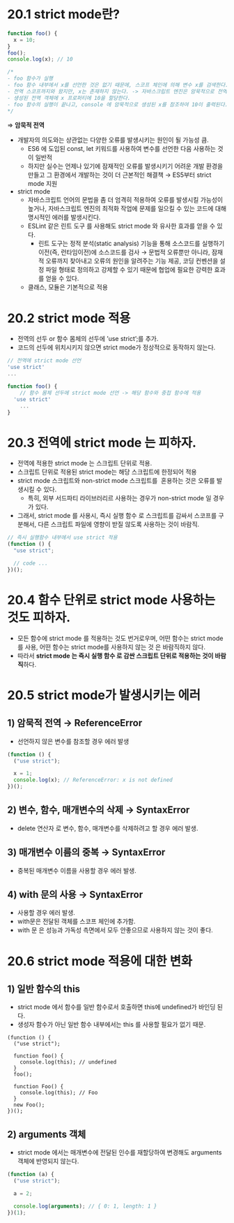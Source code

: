 # 20.1 strict mode란?

```jsx
function foo() {
  x = 10;
}
foo();
console.log(x); // 10

/*
- foo 함수가 실행
- foo 함수 내부에서 x를 선언한 것은 없기 때문에, 스코프 체인에 의해 변수 x를 검색한다.
- 전역 스코프까지와 왔지만, x는 존재하지 않는다. -> 자바스크립트 엔진은 암묵적으로 전역 객체에 x 프로퍼티를 동적 생성한다.
- 생성된 전역 객체에 x 프로퍼티에 10을 할당한다.
- foo 함수의 실행이 끝나고, console 에 암묵적으로 생성된 x를 참조하여 10이 출력된다.
*/
```

⇒ **암묵적 전역**

- 개발자의 의도와는 상관없는 다양한 오류를 발생시키는 원인이 될 가능성 큼.
    - ES6 에 도입된 const, let 키워드를 사용하여 변수를 선언한 다음 사용하는 것이 일반적
    - 하지만 실수는 언제나 있기에 잠재적인 오류를 발생시키기 어려운 개발 환경을 만들고 그 환경에서 개발하는 것이 더 근본적인 해결책 → ES5부터 strict mode 지원
- strict mode
    - 자바스크립트 언어의 문법을 좀 더 엄격히 적용하여 오류를 발생시킬 가능성이 높거나, 자바스크립트 엔진의 최적화 작업에 문제를 일으킬 수 있는 코드에 대해 명시적인 에러를 발생시킨다.
    - ESLint 같은 린트 도구 를 사용해도 strict mode 와 유사한 효과를 얻을 수 있다.
        - 린트 도구는 정적 분석(static analysis) 기능을 통해 소스코드를 실행하기 이전(즉, 런타임이전)에 소스코드를 검사 → 문법적 오류뿐만 아니라, 잠재적 오류까지 찾아내고 오류의 원인을 알려주는 기능 제공, 코딩 컨벤션을 설정 파일 형태로 정의하고 강제할 수 있기 때문에 협업에 필요한 강력한 효과를 얻을 수 있다.
    - 클래스, 모듈은 기본적으로 적용

# 20.2 strict mode 적용

- 전역의 선두 or 함수 몸체의 선두에 ’use strict’;를 추가.
- 코드의 선두에 위치시키지 않으면 strict mode가 정상적으로 동작하지 않는다.

```jsx
// 전역에 strict mode 선언
'use strict'
...
```

```jsx
function foo() {
	// 함수 몸체 선두에 strict mode 선언 -> 해당 함수와 중첩 함수에 적용
  'use strict'
	...
}
```

# 20.3 전역에 strict mode 는 피하자.

- 전역에 적용한 strict mode 는 스크립트 단위로 적용.
- 스크립트 단위로 적용된 strict mode는 해당 스크립트에 한정되어 적용
- strict mode 스크립트와 non-strict mode 스크립트를  혼용하는 것은 오류를 발생시킬 수 있다.
    - 특히, 외부 서드파티 라이브러리르 사용하는 경우가 non-strict mode 일 경우가 있다.
- 그래서, strict mode 를 사용시, 즉시 실행 함수 로 스크립트를 감싸서 스코프를 구분해서, 다른 스크립트 파일에 영향이 받질 않도록 사용하는 것이 바람직.

```jsx
// 즉시 실행함수 내부에서 use strict 적용
(function () {
  "use strict";

  // code ...
})();
```

# 20.4 함수 단위로 strict mode 사용하는 것도 피하자.

- 모든 함수에 strict mode 를 적용하는 것도 번거로우며, 어떤 함수는 strict mode를 사용, 어떤 함수는 strict mode를 사용하지 않는 것 은 바람직하지 않다.
- 따라서 **strict mode 는 즉시 실행 함수 로 감싼 스크립트 단위로 적용하는 것이 바람직**하다.

# 20.5 strict mode가 발생시키는 에러

## 1) 암묵적 전역 → ReferenceError

- 선언하지 않은 변수를 참조할 경우 에러 발생

```jsx
(function () {
  ("use strict");

  x = 1;
  console.log(x); // ReferenceError: x is not defined
})();
```

## 2) 변수, 함수, 매개변수의 삭제 → SyntaxError

- delete 연산자 로 변수, 함수, 매개변수를 삭제하려고 할 경우 에러 발생.

## 3) 매개변수 이름의 중복 → SyntaxError

- 중복된 매개변수 이름을 사용할 경우 에러 발생.

## 4) with 문의 사용 → SyntaxError

- 사용할 경우 에러 발생.
- with문은 전달된 객체를 스코프 체인에 추가함.
- with 문 은 성능과 가독성 측면에서 모두 안좋으므로 사용하지 않는 것이 좋다.

# 20.6 strict mode 적용에 대한 변화

## 1) 일반 함수의 this

- strict mode 에서 함수를 일반 함수로서 호출하면 this에 undefined가 바인딩 된다.
- 생성자 함수가 아닌 일반 함수 내부에서는 this 를 사용할 필요가 없기 때문.

```
(function () {
  ("use strict");

  function foo() {
    console.log(this); // undefined
  }
  foo();

  function Foo() {
    console.log(this); // Foo
  }
  new Foo();
})();
```

## 2) arguments 객체

- strict mode 에서는 매개변수에 전달된 인수를 재할당하여 변경해도 arguments 객체에 반영되지 않는다.

```jsx
(function (a) {
  ("use strict");

  a = 2;

  console.log(arguments); // { 0: 1, length: 1 }
})(1);
```